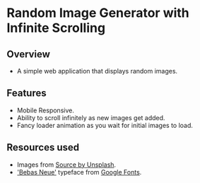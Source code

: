 # Random Image Generator with Infinite Scrolling

## Overview
* A simple web application that displays random images.

## Features
* Mobile Responsive.
* Ability to scroll infinitely as new images get added.
* Fancy loader animation as you wait for initial images to load.

## Resources used
* Images from [Source by Unsplash](https://source.unsplash.com/).
* ['Bebas Neue'](https://fonts.google.com/specimen/Bebas+Neue) typeface from [Google Fonts](https://fonts.google.com/).